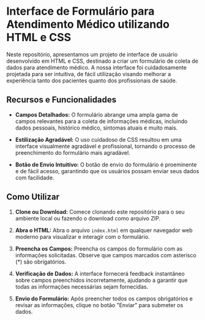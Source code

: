 # Interface de Formulário para Atendimento Médico utilizando HTML e CSS

Neste repositório, apresentamos um projeto de interface de usuário desenvolvido em HTML e CSS, destinado a criar um formulário de coleta de dados para atendimento médico. A nossa interface foi cuidadosamente projetada para ser intuitiva, de fácil utilização visando melhorar a experiência tanto dos pacientes quanto dos profissionais de saúde.

## Recursos e Funcionalidades

- **Campos Detalhados:** O formulário abrange uma ampla gama de campos relevantes para a coleta de informações médicas, incluindo dados pessoais, histórico médico, sintomas atuais e muito mais.

- **Estilização Agradável:** O uso cuidadoso de CSS resultou em uma interface visualmente agradável e profissional, tornando o processo de preenchimento do formulário mais agradável.

- **Botão de Envio Intuitivo:** O botão de envio do formulário é proeminente e de fácil acesso, garantindo que os usuários possam enviar seus dados com facilidade.

## Como Utilizar

1. **Clone ou Download:** Comece clonando este repositório para o seu ambiente local ou fazendo o download como arquivo ZIP.

2. **Abra o HTML:** Abra o arquivo `index.html` em qualquer navegador web moderno para visualizar e interagir com o formulário.

3. **Preencha os Campos:** Preencha os campos do formulário com as informações solicitadas. Observe que campos marcados com asterisco (*) são obrigatórios.

4. **Verificação de Dados:** A interface fornecerá feedback instantâneo sobre campos preenchidos incorretamente, ajudando a garantir que todas as informações necessárias sejam fornecidas.

5. **Envio do Formulário:** Após preencher todos os campos obrigatórios e revisar as informações, clique no botão "Enviar" para submeter os dados.
